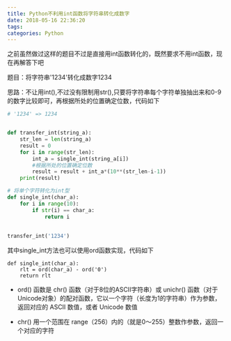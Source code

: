 ```yaml
---
title: Python不利用int函数将字符串转化成数字
date: 2018-05-16 22:36:20
tags:
categories: Python
---
```


之前虽然做过这样的题目不过是直接用int函数转化的，既然要求不用int函数，现在再解答下吧

题目：将字符串'1234'转化成数字1234

思路：不让用int(),不过没有限制用str(),只要将字符串每个字符单独抽出来和0-9的数字比较即可，再根据所处的位置确定位数，代码如下

```python
# '1234' => 1234


def transfer_int(string_a):
    str_len = len(string_a)
    result = 0
    for i in range(str_len):
        int_a = single_int(string_a[i])
        #根据所处的位置确定位数
        result = result + int_a*(10**(str_len-i-1))
    print(result)

# 将单个字符转化为int型
def single_int(char_a):
    for i in range(10):
        if str(i) == char_a:
            return i
        
        
transfer_int('1234')

```

其中single_int方法也可以使用ord函数实现，代码如下

```
def single_int(char_a):
    rlt = ord(char_a) - ord('0')
    return rlt
```

- ord() 函数是 chr() 函数（对于8位的ASCII字符串）或 unichr() 函数（对于Unicode对象）的配对函数，它以一个字符（长度为1的字符串）作为参数，返回对应的 ASCII 数值，或者 Unicode 数值


- chr() 用一个范围在 range（256）内的（就是0～255）整数作参数，返回一个对应的字符